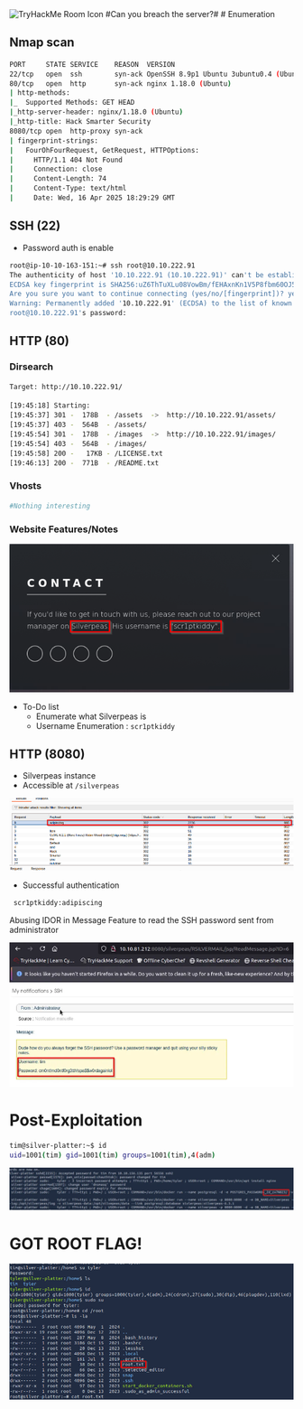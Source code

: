 <img src="https://tryhackme-images.s3.amazonaws.com/room-icons/5f9c7574e201fe31dad228fc-1718362240227" alt="TryHackMe Room Icon" width="150"/>
#Can you breach the server?#
# Enumeration

## Nmap scan

```bash
PORT     STATE SERVICE    REASON  VERSION
22/tcp   open  ssh        syn-ack OpenSSH 8.9p1 Ubuntu 3ubuntu0.4 (Ubuntu Linux; protocol 2.0)
80/tcp   open  http       syn-ack nginx 1.18.0 (Ubuntu)
| http-methods: 
|_  Supported Methods: GET HEAD
|_http-server-header: nginx/1.18.0 (Ubuntu)
|_http-title: Hack Smarter Security
8080/tcp open  http-proxy syn-ack
| fingerprint-strings: 
|   FourOhFourRequest, GetRequest, HTTPOptions: 
|     HTTP/1.1 404 Not Found
|     Connection: close
|     Content-Length: 74
|     Content-Type: text/html
|     Date: Wed, 16 Apr 2025 18:29:29 GMT

```

## SSH (22)

- Password auth is enable

```bash
root@ip-10-10-163-151:~# ssh root@10.10.222.91
The authenticity of host '10.10.222.91 (10.10.222.91)' can't be established.
ECDSA key fingerprint is SHA256:uZ6ThTuXLu08VowBm/fEHAxnKn1V5P8fbm60OJ5HcE8.
Are you sure you want to continue connecting (yes/no/[fingerprint])? yes
Warning: Permanently added '10.10.222.91' (ECDSA) to the list of known hosts.
root@10.10.222.91's password:

```

## HTTP (80)

### Dirsearch

```bash
Target: http://10.10.222.91/

[19:45:18] Starting: 
[19:45:37] 301 -  178B  - /assets  ->  http://10.10.222.91/assets/
[19:45:37] 403 -  564B  - /assets/
[19:45:54] 301 -  178B  - /images  ->  http://10.10.222.91/images/
[19:45:54] 403 -  564B  - /images/
[19:45:58] 200 -   17KB - /LICENSE.txt
[19:46:13] 200 -  771B  - /README.txt
```

### Vhosts

```bash
#Nothing interesting
```

### Website Features/Notes

![image.png](https://github.com/HeinPyaeSoneShein/CTF-Write-up/blob/main/Silver%20Platter%20(THM)/Images/image%20(1).png?raw=true)

- To-Do list
    - Enumerate what Silverpeas is
    - Username Enumeration : `scr1ptkiddy`

## HTTP (8080)

- Silverpeas instance
- Accessible at  `/silverpeas`

![image.png](https://github.com/HeinPyaeSoneShein/CTF-Write-up/blob/main/Silver%20Platter%20(THM)/Images/image%20(3).png?raw=true)

- Successful authentication

```bash
 scr1ptkiddy:adipiscing
```

Abusing IDOR in Message Feature to read the SSH password sent from administrator

![image.png](https://github.com/HeinPyaeSoneShein/CTF-Write-up/blob/main/Silver%20Platter%20(THM)/Images/image%20(4).png?raw=true)

# Post-Exploitation

```bash
tim@silver-platter:~$ id
uid=1001(tim) gid=1001(tim) groups=1001(tim),4(adm)
```

![image.png](https://github.com/HeinPyaeSoneShein/CTF-Write-up/blob/main/Silver%20Platter%20(THM)/Images/image%20(5).png?raw=true)

# GOT ROOT FLAG!

![image.png](https://github.com/HeinPyaeSoneShein/CTF-Write-up/blob/main/Silver%20Platter%20(THM)/Images/image%20(6).png?raw=true)
